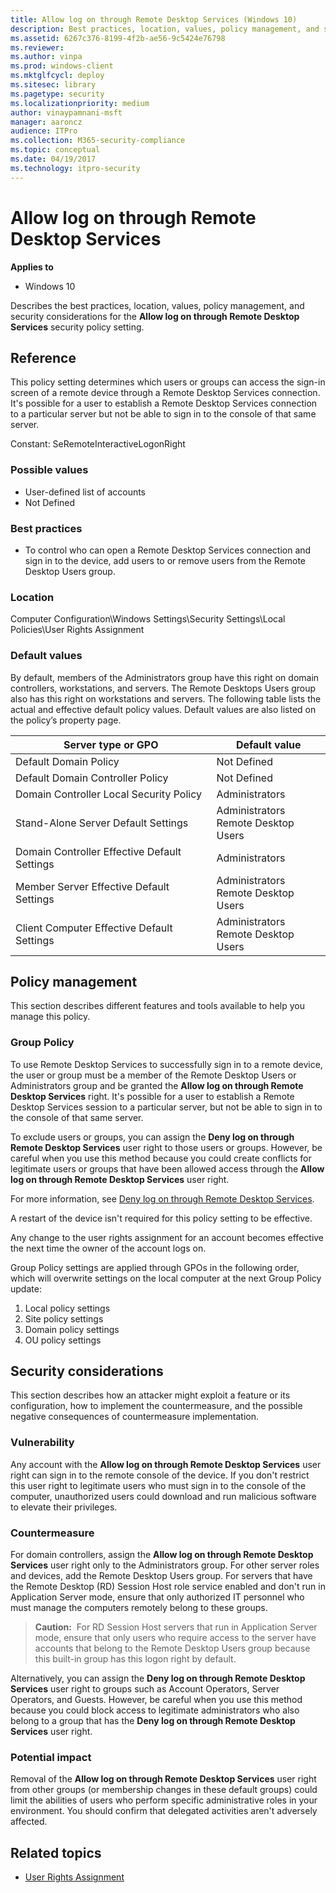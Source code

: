 ```yaml
---
title: Allow log on through Remote Desktop Services (Windows 10)
description: Best practices, location, values, policy management, and security considerations for the security policy setting. Allow a sign-in through Remote Desktop Services.
ms.assetid: 6267c376-8199-4f2b-ae56-9c5424e76798
ms.reviewer: 
ms.author: vinpa
ms.prod: windows-client
ms.mktglfcycl: deploy
ms.sitesec: library
ms.pagetype: security
ms.localizationpriority: medium
author: vinaypamnani-msft
manager: aaroncz
audience: ITPro
ms.collection: M365-security-compliance
ms.topic: conceptual
ms.date: 04/19/2017
ms.technology: itpro-security
---
```


# Allow log on through Remote Desktop Services

**Applies to**
-   Windows 10

Describes the best practices, location, values, policy management, and security considerations for the **Allow log on through Remote Desktop Services** security policy setting.

## Reference

This policy setting determines which users or groups can access the sign-in screen of a remote device through a Remote Desktop Services connection. It's possible for a user to establish a Remote Desktop Services connection to a particular server but not be able to sign in to the console of that same server.

Constant: SeRemoteInteractiveLogonRight

### Possible values

-   User-defined list of accounts
-   Not Defined

### Best practices

-   To control who can open a Remote Desktop Services connection and sign in to the device, add users to or remove users from the Remote Desktop Users group.

### Location

Computer Configuration\\Windows Settings\\Security Settings\\Local Policies\\User Rights Assignment

### Default values

By default, members of the Administrators group have this right on domain controllers, workstations, and servers. The Remote Desktops Users group also has this right on workstations and servers.
The following table lists the actual and effective default policy values. Default values are also listed on the policy’s property page.


| Server type or GPO | Default value |
| - | - |
| Default Domain Policy | Not Defined |
| Default Domain Controller Policy | Not Defined |
| Domain Controller Local Security Policy | Administrators |
| Stand-Alone Server Default Settings | Administrators<br>Remote Desktop Users | 
| Domain Controller Effective Default Settings | Administrators | 
| Member Server Effective Default Settings | Administrators<br>Remote Desktop Users |
| Client Computer Effective Default Settings | Administrators<br>Remote Desktop Users |
 
## Policy management

This section describes different features and tools available to help you manage this policy.

### Group Policy

To use Remote Desktop Services to successfully sign in to a remote device, the user or group must be a member of the Remote Desktop Users or Administrators group and be granted the **Allow log on through Remote Desktop Services** right. It's possible for a user to establish a Remote Desktop Services session to a particular server, but not be able to sign in to the console of that same server.

To exclude users or groups, you can assign the **Deny log on through Remote Desktop Services** user right to those users or groups. However, be careful when you use this method because you could create conflicts for legitimate users or groups that have been allowed access through the **Allow log on through Remote Desktop Services** user right.

For more information, see [Deny log on through Remote Desktop Services](deny-log-on-through-remote-desktop-services.md).

A restart of the device isn't required for this policy setting to be effective.

Any change to the user rights assignment for an account becomes effective the next time the owner of the account logs on.

Group Policy settings are applied through GPOs in the following order, which will overwrite settings on the local computer at the next Group Policy update:

1.  Local policy settings
2.  Site policy settings
3.  Domain policy settings
4.  OU policy settings

## Security considerations

This section describes how an attacker might exploit a feature or its configuration, how to implement the countermeasure, and the possible negative consequences of countermeasure implementation.

### Vulnerability

Any account with the **Allow log on through Remote Desktop Services** user right can sign in to the remote console of the device. If you don't restrict this user right to legitimate users who must sign in to the console of the computer, unauthorized users could download and run malicious software to elevate their privileges.

### Countermeasure

For domain controllers, assign the **Allow log on through Remote Desktop Services** user right only to the Administrators group. For other server roles and devices, add the Remote Desktop Users group. For servers that have the Remote Desktop (RD) Session Host role service enabled and don't run in Application Server mode, ensure that only authorized IT personnel who must manage the computers remotely belong to these groups.

> **Caution:**  For RD Session Host servers that run in Application Server mode, ensure that only users who require access to the server have accounts that belong to the Remote Desktop Users group because this built-in group has this logon right by default.
 
Alternatively, you can assign the **Deny log on through Remote Desktop Services** user right to groups such as Account Operators, Server Operators, and Guests. However, be careful when you use this method because you could block access to legitimate administrators who also belong to a group that has the **Deny log on through Remote Desktop Services** user right.

### Potential impact

Removal of the **Allow log on through Remote Desktop Services** user right from other groups (or membership changes in these default groups) could limit the abilities of users who perform specific administrative roles in your environment. You should confirm that delegated activities aren't adversely affected.

## Related topics

- [User Rights Assignment](user-rights-assignment.md)
 
 
